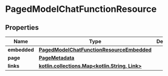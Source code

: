 
# PagedModelChatFunctionResource

## Properties
Name | Type | Description | Notes
------------ | ------------- | ------------- | -------------
**embedded** | [**PagedModelChatFunctionResourceEmbedded**](PagedModelChatFunctionResourceEmbedded.md) |  |  [optional]
**page** | [**PageMetadata**](PageMetadata.md) |  |  [optional]
**links** | [**kotlin.collections.Map&lt;kotlin.String, Link&gt;**](Link.md) |  |  [optional]



